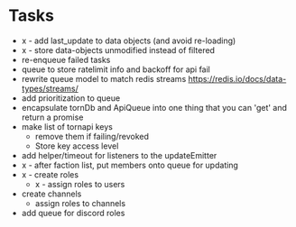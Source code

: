 
# Tasks

- x - add last_update to data objects (and avoid re-loading)
- x - store data-objects unmodified instead of filtered
- re-enqueue failed tasks
- queue to store ratelimit info and backoff for api fail
- rewrite queue model to match redis streams https://redis.io/docs/data-types/streams/
- add prioritization to queue
- encapsulate tornDb and ApiQueue into one thing that you can 'get' and return a promise
- make list of tornapi keys 
  + remove them if failing/revoked
  + Store key access level
- add helper/timeout for listeners to the updateEmitter
- x - after faction list, put members onto queue for updating
- x - create roles
  - x - assign roles to users
- create channels
  - assign roles to channels
- add queue for discord roles